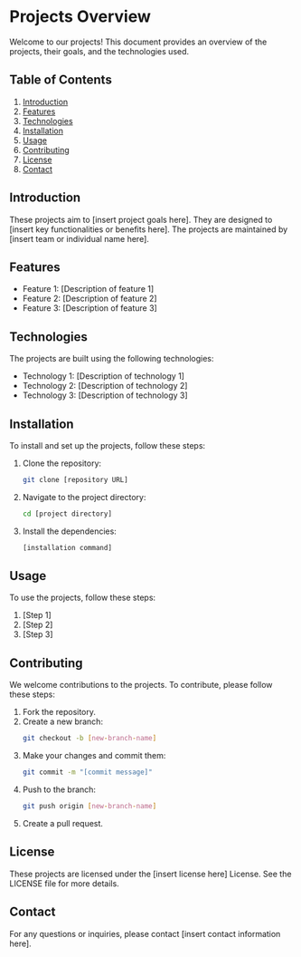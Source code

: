 # Projects Overview

Welcome to our projects! This document provides an overview of the projects, their goals, and the technologies used.

## Table of Contents
1. [Introduction](#introduction)
2. [Features](#features)
3. [Technologies](#technologies)
4. [Installation](#installation)
5. [Usage](#usage)
6. [Contributing](#contributing)
7. [License](#license)
8. [Contact](#contact)

## Introduction

These projects aim to [insert project goals here]. They are designed to [insert key functionalities or benefits here]. The projects are maintained by [insert team or individual name here].

## Features

- Feature 1: [Description of feature 1]
- Feature 2: [Description of feature 2]
- Feature 3: [Description of feature 3]

## Technologies

The projects are built using the following technologies:
- Technology 1: [Description of technology 1]
- Technology 2: [Description of technology 2]
- Technology 3: [Description of technology 3]

## Installation

To install and set up the projects, follow these steps:

1. Clone the repository:
   ```bash
   git clone [repository URL]
   ```
2. Navigate to the project directory:
   ```bash
   cd [project directory]
   ```
3. Install the dependencies:
   ```bash
   [installation command]
   ```

## Usage

To use the projects, follow these steps:

1. [Step 1]
2. [Step 2]
3. [Step 3]

## Contributing

We welcome contributions to the projects. To contribute, please follow these steps:

1. Fork the repository.
2. Create a new branch:
   ```bash
   git checkout -b [new-branch-name]
   ```
3. Make your changes and commit them:
   ```bash
   git commit -m "[commit message]"
   ```
4. Push to the branch:
   ```bash
   git push origin [new-branch-name]
   ```
5. Create a pull request.

## License

These projects are licensed under the [insert license here] License. See the LICENSE file for more details.

## Contact

For any questions or inquiries, please contact [insert contact information here].
